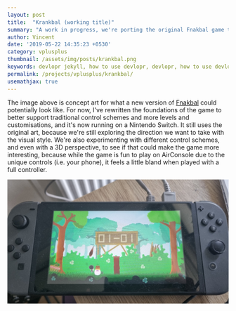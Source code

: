 ```yaml
---
layout: post
title:  "Krankbal (working title)"
summary: "A work in progress, we're porting the original Fnakbal game to the Nintendo Switch and Xbox One and Series X|S, updating its graphics, adding more content, finetuning controls and making the whole game more fun."
author: Vincent
date: '2019-05-22 14:35:23 +0530'
category: vplusplus
thumbnail: /assets/img/posts/krankbal.png
keywords: devlopr jekyll, how to use devlopr, devlopr, how to use devlopr-jekyll, devlopr-jekyll tutorial,best jekyll themes
permalink: /projects/vplusplus/krankbal/
usemathjax: true
---
```



The image above is concept art for what a new version of [Fnakbal](/projects/vplusplus/fnakbal) could potentially look like. For now, I've rewritten the foundations of the game to better support traditional control schemes and more levels and customisations, and it's now running on a Nintendo Switch. It still uses the original art, because we're still exploring the direction we want to take with the visual style. We're also experimenting with different control schemes, and even with a 3D perspective, to see if that could make the game more interesting, because while the game is fun to play on AirConsole due to the unique controls (i.e. your phone), it feels a little bland when played with a full controller.

<img src="/assets/img/posts/krankbal_screenshot.jpg" class="img-fluid">

